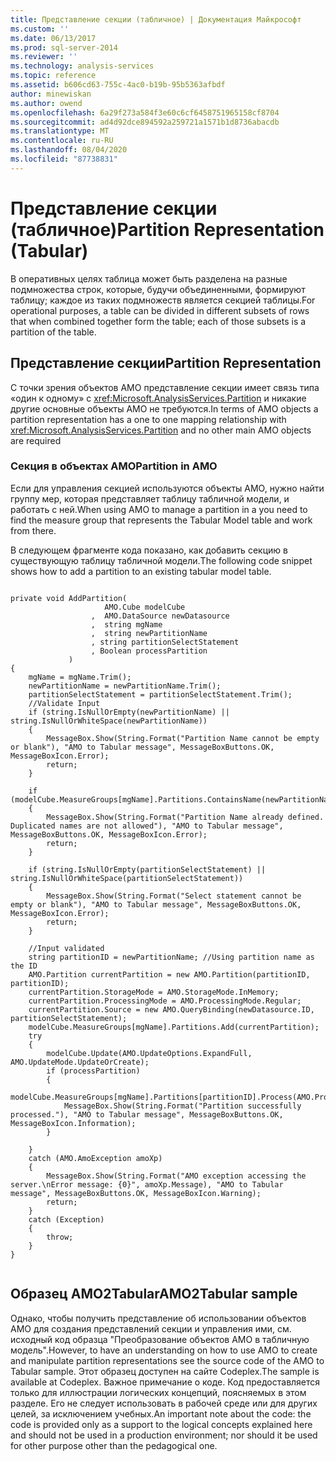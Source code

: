 ```yaml
---
title: Представление секции (табличное) | Документация Майкрософт
ms.custom: ''
ms.date: 06/13/2017
ms.prod: sql-server-2014
ms.reviewer: ''
ms.technology: analysis-services
ms.topic: reference
ms.assetid: b606cd63-755c-4ac0-b19b-95b5363afbdf
author: minewiskan
ms.author: owend
ms.openlocfilehash: 6a29f273a584f3e60c6cf6458751965158cf8704
ms.sourcegitcommit: ad4d92dce894592a259721a1571b1d8736abacdb
ms.translationtype: MT
ms.contentlocale: ru-RU
ms.lasthandoff: 08/04/2020
ms.locfileid: "87738831"
---
```

# <a name="partition-representation-tabular"></a><span data-ttu-id="5d89e-102">Представление секции (табличное)</span><span class="sxs-lookup"><span data-stu-id="5d89e-102">Partition Representation (Tabular)</span></span>
  <span data-ttu-id="5d89e-103">В оперативных целях таблица может быть разделена на разные подмножества строк, которые, будучи объединенными, формируют таблицу; каждое из таких подмножеств является секцией таблицы.</span><span class="sxs-lookup"><span data-stu-id="5d89e-103">For operational purposes, a table can be divided in different subsets of rows that when combined together form the table; each of those subsets is a partition of the table.</span></span>  
  
## <a name="partition-representation"></a><span data-ttu-id="5d89e-104">Представление секции</span><span class="sxs-lookup"><span data-stu-id="5d89e-104">Partition Representation</span></span>  
 <span data-ttu-id="5d89e-105">С точки зрения объектов AMO представление секции имеет связь типа «один к одному» с <xref:Microsoft.AnalysisServices.Partition> и никакие другие основные объекты AMO не требуются.</span><span class="sxs-lookup"><span data-stu-id="5d89e-105">In terms of AMO objects a partition representation has a one to one mapping relationship with <xref:Microsoft.AnalysisServices.Partition> and no other main AMO objects are required</span></span>  
  
### <a name="partition-in-amo"></a><span data-ttu-id="5d89e-106">Секция в объектах AMO</span><span class="sxs-lookup"><span data-stu-id="5d89e-106">Partition in AMO</span></span>  
 <span data-ttu-id="5d89e-107">Если для управления секцией используются объекты AMO, нужно найти группу мер, которая представляет таблицу табличной модели, и работать с ней.</span><span class="sxs-lookup"><span data-stu-id="5d89e-107">When using AMO to manage a partition in a you need to find the measure group that represents the Tabular Model table and work from there.</span></span>  
  
 <span data-ttu-id="5d89e-108">В следующем фрагменте кода показано, как добавить секцию в существующую таблицу табличной модели.</span><span class="sxs-lookup"><span data-stu-id="5d89e-108">The following code snippet shows how to add a partition to an existing tabular model table.</span></span>  
  
```  
  
private void AddPartition(  
                     AMO.Cube modelCube  
                  ,  AMO.DataSource newDatasource  
                  ,  string mgName  
                  ,  string newPartitionName  
                  , string partitionSelectStatement  
                  , Boolean processPartition  
             )  
{  
    mgName = mgName.Trim();  
    newPartitionName = newPartitionName.Trim();  
    partitionSelectStatement = partitionSelectStatement.Trim();  
    //Validate Input  
    if (string.IsNullOrEmpty(newPartitionName) || string.IsNullOrWhiteSpace(newPartitionName))  
    {  
        MessageBox.Show(String.Format("Partition Name cannot be empty or blank"), "AMO to Tabular message", MessageBoxButtons.OK, MessageBoxIcon.Error);  
        return;  
    }  
  
    if (modelCube.MeasureGroups[mgName].Partitions.ContainsName(newPartitionName))  
    {  
        MessageBox.Show(String.Format("Partition Name already defined. Duplicated names are not allowed"), "AMO to Tabular message", MessageBoxButtons.OK, MessageBoxIcon.Error);  
        return;  
    }  
  
    if (string.IsNullOrEmpty(partitionSelectStatement) || string.IsNullOrWhiteSpace(partitionSelectStatement))  
    {  
        MessageBox.Show(String.Format("Select statement cannot be empty or blank"), "AMO to Tabular message", MessageBoxButtons.OK, MessageBoxIcon.Error);  
        return;  
    }  
  
    //Input validated  
    string partitionID = newPartitionName; //Using partition name as the ID  
    AMO.Partition currentPartition = new AMO.Partition(partitionID, partitionID);  
    currentPartition.StorageMode = AMO.StorageMode.InMemory;  
    currentPartition.ProcessingMode = AMO.ProcessingMode.Regular;  
    currentPartition.Source = new AMO.QueryBinding(newDatasource.ID, partitionSelectStatement);  
    modelCube.MeasureGroups[mgName].Partitions.Add(currentPartition);  
    try  
    {  
        modelCube.Update(AMO.UpdateOptions.ExpandFull, AMO.UpdateMode.UpdateOrCreate);  
        if (processPartition)  
        {  
            modelCube.MeasureGroups[mgName].Partitions[partitionID].Process(AMO.ProcessType.ProcessFull);  
            MessageBox.Show(String.Format("Partition successfully processed."), "AMO to Tabular message", MessageBoxButtons.OK, MessageBoxIcon.Information);  
        }  
  
    }  
    catch (AMO.AmoException amoXp)  
    {  
        MessageBox.Show(String.Format("AMO exception accessing the server.\nError message: {0}", amoXp.Message), "AMO to Tabular message", MessageBoxButtons.OK, MessageBoxIcon.Warning);  
        return;  
    }  
    catch (Exception)  
    {  
        throw;  
    }  
}  
  
```  
  
## <a name="amo2tabular-sample"></a><span data-ttu-id="5d89e-109">Образец AMO2Tabular</span><span class="sxs-lookup"><span data-stu-id="5d89e-109">AMO2Tabular sample</span></span>  
 <span data-ttu-id="5d89e-110">Однако, чтобы получить представление об использовании объектов AMO для создания представлений секции и управления ими, см. исходный код образца "Преобразование объектов AMO в табличную модель".</span><span class="sxs-lookup"><span data-stu-id="5d89e-110">However, to have an understanding on how to use AMO to create and manipulate partition representations see the source code of the AMO to Tabular sample.</span></span> <span data-ttu-id="5d89e-111">Этот образец доступен на сайте Codeplex.</span><span class="sxs-lookup"><span data-stu-id="5d89e-111">The sample is available at Codeplex.</span></span> <span data-ttu-id="5d89e-112">Важное примечание о коде. Код предоставляется только для иллюстрации логических концепций, поясняемых в этом разделе. Его не следует использовать в рабочей среде или для других целей, за исключением учебных.</span><span class="sxs-lookup"><span data-stu-id="5d89e-112">An important note about the code: the code is provided only as a support to the logical concepts explained here and should not be used in a production environment; nor should it be used for other purpose other than the pedagogical one.</span></span>  
  
  
